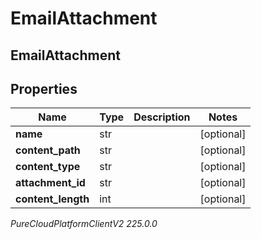 # EmailAttachment

## EmailAttachment

## Properties

|Name | Type | Description | Notes|
|------------ | ------------- | ------------- | -------------|
| **name** | str |  | [optional] |
| **content_path** | str |  | [optional] |
| **content_type** | str |  | [optional] |
| **attachment_id** | str |  | [optional] |
| **content_length** | int |  | [optional] |



_PureCloudPlatformClientV2 225.0.0_

